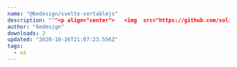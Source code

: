 ```yaml
---
name: "@6edesign/svelte-sortablejs"
description: """<p align="center">   <img  src="https://github.com/solidsnail/svelte-sortablejs/raw/master/docs/logo.png"> </p>"""
author: "6edesign"
downloads: 2
updated: "2020-10-26T21:07:23.556Z"
tags: 
  - ui
---
```

